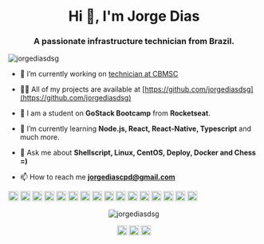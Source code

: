 <h1 align="center">Hi 👋, I'm Jorge Dias</h1>
<h3 align="center">A passionate infrastructure technician from Brazil.</h3>
<p align="left"> <img src="https://komarev.com/ghpvc/?username=jorgediasdsg" alt="jorgediasdsg" /> </p>

- 🔭 I’m currently working on [technician at CBMSC](https://portal.cbm.sc.gov.br)

- 👨‍💻 All of my projects are available at [https://github.com/jorgediasdsg](https://github.com/jorgediasdsg)

- :rocket: I am a student on **GoStack Bootcamp** from **Rocketseat**.

- :seedling: I’m currently learning **Node.js, React, React-Native, Typescript** and much more.

- 💬 Ask me about **Shellscript, Linux, CentOS, Deploy, Docker and Chess =)**

- 📫 How to reach me **jorgediascpd@gmail.com**

<p align="left">
<img src="https://cdn.icon-icons.com/icons2/2415/PNG/512/react_original_wordmark_logo_icon_146375.png" alt="react" width="20" height="20"/> 
<img src="https://upload.wikimedia.org/wikipedia/commons/thumb/d/d5/CSS3_logo_and_wordmark.svg/363px-CSS3_logo_and_wordmark.svg.png" alt="css3" width="20" height="20"/> 
<img src="https://cdn.icon-icons.com/icons2/2415/PNG/512/docker_original_wordmark_logo_icon_146557.png" alt="docker" width="20" height="20"/> 
<img src="https://cdn.icon-icons.com/icons2/2415/PNG/512/html_original_wordmark_logo_icon_146478.png" alt="html5" width="20" height="20"/> 
<img src="https://upload.wikimedia.org/wikipedia/commons/thumb/9/99/Unofficial_JavaScript_logo_2.svg/1200px-Unofficial_JavaScript_logo_2.svg.png" alt="javascript" width="20" height="20"/> 
<img src="https://duncanleung.com/static/1890d08d372e93441aa7aef3aa4c8464/92ab1/typescript.png" alt="typescript" width="20" height="20"/> 
<img src="https://cdn.icon-icons.com/icons2/2415/PNG/512/mysql_original_wordmark_logo_icon_146417.png" alt="mysql" width="20" height="20"/> 
<img src="https://upload.wikimedia.org/wikipedia/commons/thumb/2/27/PHP-logo.svg/711px-PHP-logo.svg.png" alt="php" width="20" height="20"/> 
<img src="https://cdn.icon-icons.com/icons2/2415/PNG/512/postgresql_original_wordmark_logo_icon_146392.png" alt="postgresql" width="20" height="20"/> 
<img src="https://www.martincap.io/images/icons/devicon/nodejs/nodejs-original.svg" alt="nodejs" width="20" height="20"/> 
<img src="https://upload.wikimedia.org/wikipedia/commons/thumb/c/c3/Python-logo-notext.svg/120px-Python-logo-notext.svg.png" alt="python" width="20" height="20"/> 
<img src="https://upload.wikimedia.org/wikipedia/commons/thumb/3/35/Tux.svg/299px-Tux.svg.png" alt="linux" width="20" height="20"/>
<img src="https://wiki.centos.org/ArtWork/Brand/Logo?action=AttachFile&do=get&target=centos-symbol.svg" alt="centos" width="20" height="20"/>
<img src="https://upload.wikimedia.org/wikipedia/commons/5/54/Red_Fedora.svg" alt="centos" width="20" height="20"/>
<img src="https://upload.wikimedia.org/wikipedia/commons/thumb/3/3f/Fedora_logo.svg/1200px-Fedora_logo.svg.png" alt="Fedora" width="20" height="20"/>
<img src="https://seeklogo.com/images/U/ubuntu-logo-8FDEC6A07B-seeklogo.com.png" alt="Ubuntu" width="20" height="20"/>
</p>

<p align="center"> <img src="https://github-readme-stats.vercel.app/api?username=jorgediasdsg&show_icons=true" alt="jorgediasdsg" /> </p>

<p align="center">
<a href="https://twitter.com/jorgediasdsg" target="blank"><img align="center" src="https://cdn.jsdelivr.net/npm/simple-icons@3.0.1/icons/twitter.svg" alt="jorgediasdsg" height="20" width="20" /></a>
<a href="https://linkedin.com/in/jorgediasdsg" target="blank"><img align="center" src="https://cdn.jsdelivr.net/npm/simple-icons@3.0.1/icons/linkedin.svg" alt="jorgediasdsg" height="20" width="20" /></a>
<a href="https://www.youtube.com/c/jorgediasdsg" target="blank"><img align="center" src="https://cdn.jsdelivr.net/npm/simple-icons@3.0.1/icons/youtube.svg" alt="jorgediasdsg" height="20" width="20" /></a>
</p>
